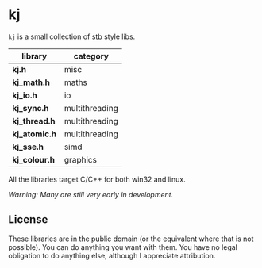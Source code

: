 # kj

`kj` is a small collection of [stb](https://github.com/nothings/stb) style libs.

library             | category
--------------------|----------
**kj.h**            | misc
**kj_math.h**       | maths
**kj_io.h**         | io
**kj_sync.h**       | multithreading
**kj_thread.h**     | multithreading
**kj_atomic.h**     | multithreading
**kj_sse.h**        | simd
**kj_colour.h**     | graphics

All the libraries target C/C++ for both win32 and linux.

*Warning: Many are still very early in development.*

## License

These libraries are in the public domain (or the equivalent where that is not
possible). You can do anything you want with them. You have no legal obligation
to do anything else, although I appreciate attribution.
